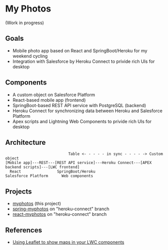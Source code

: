 # My Photos

(Work in progress)

## Goals

- Mobile photo app based on React and SpringBoot/Heroku for my weekend cycling
- Integration with Salesforce by Heroku Connect to privide rich UIs for desktop

## Components

- A custom object on Salesforce Platform
- React-based mobile app (frontend)
- SpringBoot-based REST API service with PostgreSQL (backend)
- Heroku Connect for synchronizing data between Heroku and Salesforce Platform
- Apex scripts and Lightning Web Components to privide rich UIs for desktop

## Architecture

```
                            Table <- - - - - in sync - - - - -> Custom object
[Mobile app]---REST---[REST API service]---Heroku Connect---[APEX backend scripts]---[LWC frontend]
  React                SpringBoot/Heroku                     Salesforce Platform      Web components

```

## Projects
- [myphotos](./myphotos) (this project)
- [spring-myphotos](https://github.com/araobp/spring-myphotos/tree/heroku-connect) on "heroku-connect" branch
- [react-myphotos](https://github.com/araobp/react-myphotos/tree/heroku-connect) on "heroku-connect" branch

## References
- [Using Leaflet to show maps in your LWC components](https://sonneiltech.com/2021/01/using-leaflet-to-show-maps-in-your-lwc-components/)
